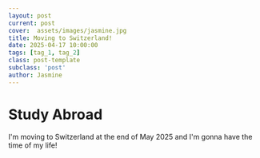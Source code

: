 ```yaml
---
layout: post
current: post
cover:  assets/images/jasmine.jpg
title: Moving to Switzerland!
date: 2025-04-17 10:00:00
tags: [tag_1, tag_2]
class: post-template
subclass: 'post'
author: Jasmine
---
```


# Study Abroad

I'm moving to Switzerland at the end of May 2025 and I'm gonna have the time of my life!
